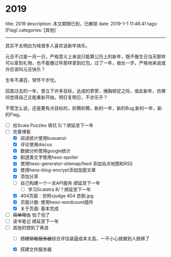 # 2019

title: 2019
description:  本文期限已到，已解锁
date: 2019-1-1 11:46:41
tags: [Flag] 
categories: [其他]



---



其实不太明白为啥很多人喜欢说新年快乐。

元旦不过是一月一日，严格意义上来说只能算公历上的新年，既不像生日当天那样可以拿到礼物，也不能像过年那样拿到红包，过了一年，痴长一岁。严格地来说或许应该叫元旦快乐？

生年不满百，常怀千岁忧。

回首过去的一年，曾立下许多目标，达成的寥寥，捶胸顿足之际，值此新年，仿佛间觉得自己又能重新开始，明日复明日，不亦乐乎？

不管怎么说，还是要有点目标的，折腾折腾，新的一年，新的Bug,新的一年，新的Flag。

- [ ] 给Scala Puzzles 填坑 5/？顺延至下一年
- [ ] 完善博客
  - [x] 阅读统计使用busuanzi
  - [x] 评论使用discus
  - [x] 数据分析使用google统计
  - [x] 剧透类文字使用hexo-spoiler
  - [x] 使用hexo-generator-sitemap/feed 添加站点地图和RSS    
  - [x] 使用hexo-blog-encrypt添加加密文章 
  - [x] 添加分享
  - [ ] 自己构建一个一言API服务 顺延至下一年
    - [ ] 学习Scalatra 8/？顺延至下一年
  - [x] 404页面：仿照vjudge 404 悲剧.jpg
  - [x] 页面计数: 使用hexo-wordcount插件
  - [x] 关于页面:  基本完成
- [ ] <del>简单爬虫</del> 怕了怕了
- [ ] 读书笔记 顺延至下一年
- [ ] 其他的想到了再说
  - [ ] <del>搭建邮箱服务器</del>综合评估装逼成本太高，一不小心就被别人脱裤了
  - [x] 搭建文件服务器 





